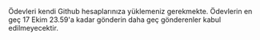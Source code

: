Ödevleri kendi Github hesaplarınıza yüklemeniz gerekmekte. Ödevlerin en geç 17 Ekim 23.59'a kadar gönderin daha geç gönderenler kabul edilmeyecektir.

